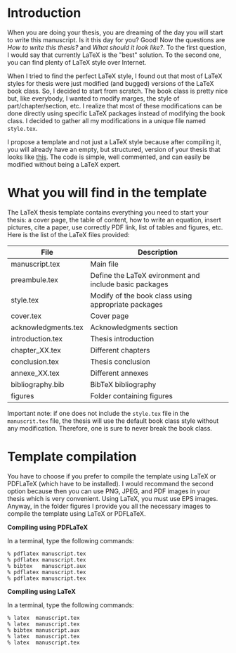 # Introduction

When you are doing your thesis, you are dreaming of the day you will start to write this manuscript. Is it this day for you? Good! Now the questions are _How to write this thesis?_ and _What should it look like?_. To the first question, I would say that currently LaTeX is the "best" solution. To the second one, you can find plenty of LaTeX style over Internet.

When I tried to find the perfect LaTeX style, I found out that most of LaTeX styles for thesis were just modified (and bugged) versions of the LaTeX book class. So, I decided to start from scratch. The book class is pretty nice but, like everybody, I wanted to modify marges, the style of part/chapter/section, etc. I realize that most of these modifications can be done directly using specific LaTeX packages instead of modifying the book class. I decided to gather all my modifications in a unique file named `style.tex`.

I propose a template and not just a LaTeX style because after compiling it, you will already have an empty, but structured, version of your thesis that looks like [this](thesis_template.pdf). The code is simple, well commented, and can easily be modified without being a LaTeX expert.


# What you will find in the template

The LaTeX thesis template contains everything you need to start your thesis: a cover page, the table of content, how to write an equation, insert pictures, cite a paper, use correctly PDF link, list of tables and figures, etc. Here is the list of the LaTeX files provided:


| File                | Description             |
| ------------------- | ----------------------- |
| manuscript.tex      | Main file | 
| preambule.tex       | Define the LaTeX evironment and include basic packages | 
| style.tex           | Modify of the book class using appropriate packages |
| cover.tex           | Cover page |
| acknowledgments.tex | Acknowledgments section |
| introduction.tex    | Thesis introduction |
| chapter_XX.tex      | Different chapters |
| conclusion.tex      | Thesis conclusion |
| annexe_XX.tex       | Different annexes |
| bibliography.bib    | BibTeX bibliography |
| figures             | Folder containing figures |

Important note: if one does not include the `style.tex` file in the `manuscrit.tex` file, the thesis will use the default book class style without any modification. Therefore, one is sure to never break the book class.


# Template compilation

You have to choose if you prefer to compile the template using LaTeX or PDFLaTeX (which have to be installed). I would recommand the second option because then you can use PNG, JPEG, and PDF images in your thesis which is very convenient. Using LaTeX, you must use EPS images. Anyway, in the folder figures I provide you all the necessary images to compile the template using LaTeX or PDFLaTeX.

**Compiling using PDFLaTeX**

In a terminal, type the following commands:

```
% pdflatex manuscript.tex
% pdflatex manuscript.tex
% bibtex   manuscript.aux
% pdflatex manuscript.tex
% pdflatex manuscript.tex
```

**Compiling using LaTeX**

In a terminal, type the following commands:

```
% latex  manuscript.tex
% latex  manuscript.tex
% bibtex manuscript.aux
% latex  manuscript.tex
% latex  manuscript.tex
```